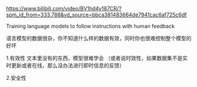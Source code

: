 https://www.bilibili.com/video/BV1hd4y187CR/?spm_id_from=333.788&vd_source=bbca381483664de7941cac6af725c6df

Training language models to follow instructions with human feedback

语言模型的数据很杂，你不知道什么样的数据有效，同时你也很难控制整个模型的好坏

1.有效性
文本里没有的东西，模型很难学会
（或者说时效性，如果数据集不是实时更新或者在线，那么没办法进行即时信息的反馈）

2.安全性
